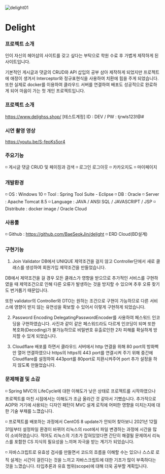 ![delight01](https://user-images.githubusercontent.com/80403344/155473947-8508a7c5-47fe-471b-b672-702e62fd446b.png)
# Delight
### 프로젝트 소개
인이 자신의 헤어샵의 사이트를 갖고 싶다는 부탁으로 학원 수료 후 가볍게 제작하게 된 사이트입니다.

기본적인 게시글과 댓글의 CRUD와 API 삽입의 공부 삼아 제작하게 되었지만 프로젝트에 애정이 생겨서 Interceptor와 정규표현식을 사용하여 치환에 힘을 주게 되었습니다.
또한 실제로 docker를 이용하여 클라우드 서버를 연결하여 배포도 성공적으로 완료하게 되어 마음이 가는 첫 개인 프로젝트입니다.

### 프로젝트 소개
https://www.delighss.shop/
[테스트계정] ID : DEV / PW : tjrwls123!@#

### 시연 촬영 영상
https://youtu.be/S-feoKs5or4

### 주요기능
◽ 게시글 댓글 CRUD 및 페이징과 검색
◽ 로그인 로그아웃
◽ 카카오지도
◽ 마이페이지

### 개발환경
◽ OS : Windows 10
◽ Tool : Spring Tool Suite - Eclipse
◽ DB : Oracle
◽ Server : Apache Tomcat 8.5
◽ Language : JAVA / ANSI SQL / JAVASCRIPT / JSP
◽ Distribute : docker image / Oracle Cloud

### 사용툴
◽ Github : https://github.com/BaeSeokJin/delight
◽ ERD Cloud(BD설계)

### 구현기능
	
1. Join Validator
DB에서 UNIQUE 제약조건을 걸지 않고 Controller단에서 새로 클래스를 생성하여 회원가입 제약조건을 만들었습니다.

DB에서 제약조건을 걸 경우 모든 클래스가 영향을 받으므로 추가적인 서비스를 구현하였을 때 제약조건으로 인해 다른 오류가 발생하는 것을 방지할 수 있으며 추후 오류 찾기도 번거롭기 때문입니다.

또한 validator의 Controller와 DTO는 원하는 조건으로 구현이 가능하므로 다른 서비스에 영향이 받지 않는 유연성을 확보할 수 있어서 이렇게 구현하게 되었습니다.

2. Password Encoding
DelegatingPasswordEncoder를 사용하여 페스워드 인코딩을 구현하였습니다. 사진과 같이 같은 페스워드라도 다르게 인코딩이 되며 또한 복호화(Decoding)가 불가능하므로 비밀번호 유출로인한 2차 피해를 확실하게 방지할 수 있게 되었습니다.

3. Cloudflare
배포를 하면서 클라우드 서버에서 http 연결을 위해 80 port의 방화벽만 열어 연결하였으나 https의 https의 443 port를 연결시켜 주기 위해 중간에 Cloudflare를 설정하여 443port를 80port로 치환시켜주어 port 추가 설정을 하지 않도록 만들었습니다.









### 문제해결 및 소감
◽ Spring MVC의 LifeCycle에 대한 이해도가 낮은 상태로 프로젝트를 시작하였으나 프로젝트를 마친 시점에서는 이해도가 조금 올라간 것 같아서 기뻤습니다. 추가적으로 AOP와 거기에 사용되는 디자인 패턴이 MVC 설계 로직에 어떠한 영향을 미치는지에 대한 기술 부채를 느꼈습니다.

◽ 프로젝트를 배포하는 과정에서 CentOS 8 update가 안되어 찾아보니 2021년 12월 31일부터 설정파일 환경이 바뀌어 리눅스의 root에서 파일 변경하는 과정에 시간을 많이 소비하였습니다. 적어도 리눅스의 기초가 잡혀있었다면 간단히 해결될 문제여서 리눅스를 포함한 CS 지식의 필요성을 느끼며 자극을 받는 계기가 되었습니다.

◽ 자바스크립트로 유효성 검사를 만들면서 코드의 흐름을 이해할 수는 있으나 스스로 로직 설계는 시간이 걸린다는 것을 느끼고 자바스크립트에 대한 기초가 많이 부족하다는 것을 느꼈습니다. 타입추론과 유효 범위(scope)에 대해 더욱 공부할 계획입니다.
